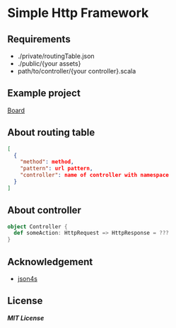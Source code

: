 Simple Http Framework
=====================

## Requirements
* ./private/routingTable.json
* ./public/{your assets}
* path/to/controller/{your controller}.scala

## Example project
[Board](https://github.com/amaya-382/Board)

## About routing table
```json
[
  {
    "method": method,
    "pattern": url pattern,
    "controller": name of controller with namespace
  }
]
```

## About controller
```scala
object Controller {
  def someAction: HttpRequest => HttpResponse = ???
}
```

## Acknowledgement
* [json4s](https://github.com/json4s/json4s)

## License
***MIT License***
